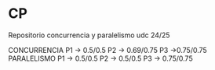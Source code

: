 # CP
Repositorio concurrencia y paralelismo udc 24/25

CONCURRENCIA
P1 -> 0.5/0.5
P2 -> 0.69/0.75
P3 ->0.75/0.75
PARALELISMO
P1 -> 0.5/0.5
P2 -> 0.5/0.5
P3 -> 0.75/0.75
